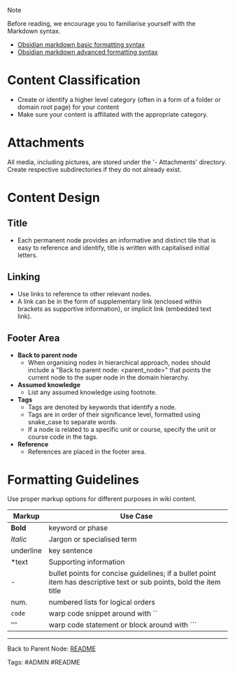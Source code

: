 >[!NOTE]
>Before reading, we encourage you to familiarise yourself with the Markdown syntax.
>- [Obsidian markdown basic formatting syntax](https://help.obsidian.md/Editing+and+formatting/Basic+formatting+syntax)
>- [Obsidian markdown advanced formatting syntax](https://help.obsidian.md/Editing+and+formatting/Advanced+formatting+syntax)

# Content Classification

- Create or identify a higher level category (often in a form of a folder or domain root page) for your content
- Make sure your content is affiliated with the appropriate category.

# Attachments

All media, including pictures, are stored under the '- Attachments' directory. Create respective subdirectories if they do not already exist.

# Content Design

## Title

- Each permanent node provides an informative and distinct tile that is easy to reference and identify, title is written with capitalised initial letters.

## Linking

- Use links to reference to other relevant nodes. 
- A link can be in the form of supplementary link (enclosed within brackets as supportive information), or implicit link (embedded text link). 

## Footer Area

- **Back to parent node**
    - When organising nodes in hierarchical approach, nodes should include a "Back to parent node: <parent_node>" that points the current node to the super node in the domain hierarchy.
- **Assumed knowledge**
    - List any assumed knowledge using footnote.
- **Tags**
    - Tags are denoted by keywords that identify a node.
    - Tags are in order of their significance level, formatted using snake_case to separate words. 
    - If a node is related to a specific unit or course, specify the unit or course code in the tags.
- **Reference**
    - References are placed in the footer area. 

# Formatting Guidelines

Use proper markup options for different purposes in wiki content.

|Markup|Use Case|
|---|---|
|**Bold**|keyword or phase|
|_Italic_|Jargon or specialised term|
|underline|key sentence|
|*text|Supporting information|
|-|bullet points for concise guidelines; if a bullet point item has descriptive text or sub points, bold the item title|
|num.|numbered lists for logical orders|
|`code`|warp code snippet around with ``|
|'''|warp code statement or block around with ```|

---

Back to Parent Node: [README](./README.md)

Tags: #ADMIN #README